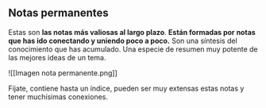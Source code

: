 ## Notas permanentes

Estas son **las notas más valiosas al largo plazo**. **Están formadas por notas que has ido conectando y uniendo poco a poco.** Son una síntesis del conocimiento que has acumulado. Una especie de resumen muy potente de las mejores ideas de un tema.

![[Imagen nota permanente.png]]

Fíjate, contiene hasta un índice, pueden ser muy extensas estas notas y tener muchísimas conexiones.
